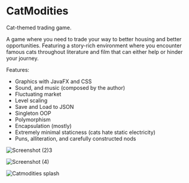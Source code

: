 # CatModities
Cat-themed trading game.

A game where you need to trade your way to better housing and better opportunities. Featuring a story-rich environment where you encounter famous cats throughout literature and film that can either help or hinder your journey.

Features:
- Graphics with JavaFX and CSS
- Sound, and music (composed by the author)
- Fluctuating market
- Level scaling
- Save and Load to JSON
- Singleton OOP
- Polymorphism
- Encapsulation (mostly)
- Extremely minimal staticness (cats hate static electricity)
- Puns, alliteration, and carefully constructed nods


![Screenshot (2)3](https://user-images.githubusercontent.com/91226933/196274910-aae8d429-c879-49c1-90b9-ff4bf9b4e207.jpg)

![Screenshot (4)](https://user-images.githubusercontent.com/91226933/196711874-4272cbb2-9f34-4a09-93d5-04ef92d001d9.jpg)

![Catmodities splash](https://user-images.githubusercontent.com/91226933/196711189-32ceb9fd-b78d-45f6-bffd-e6687ec9bd6e.jpg)
